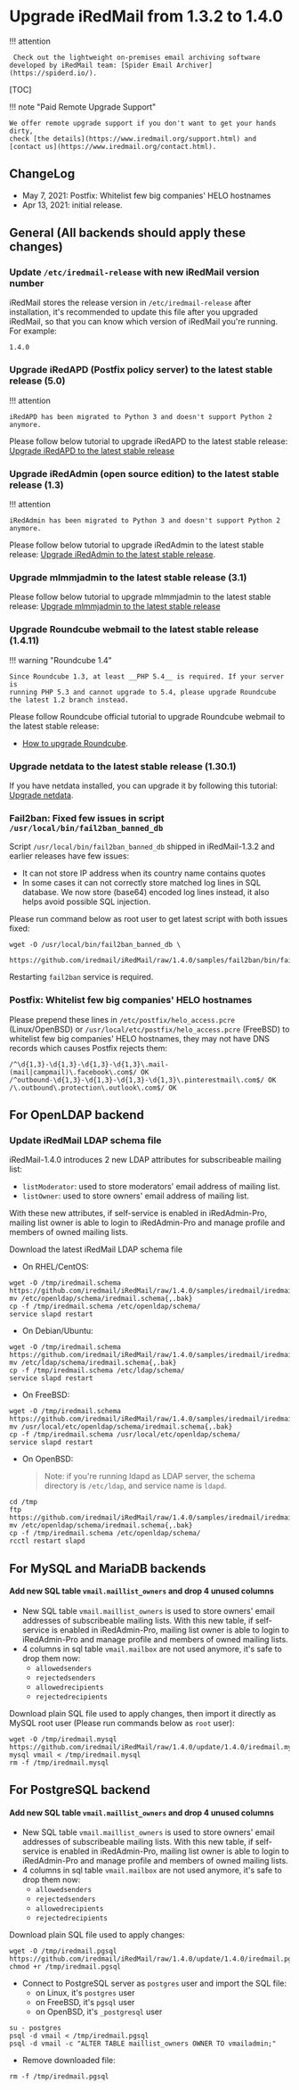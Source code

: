 # Upgrade iRedMail from 1.3.2 to 1.4.0

!!! attention

	 Check out the lightweight on-premises email archiving software developed by iRedMail team: [Spider Email Archiver](https://spiderd.io/).

[TOC]

!!! note "Paid Remote Upgrade Support"

    We offer remote upgrade support if you don't want to get your hands dirty,
    check [the details](https://www.iredmail.org/support.html) and
    [contact us](https://www.iredmail.org/contact.html).

## ChangeLog

* May 7, 2021: Postfix: Whitelist few big companies' HELO hostnames
* Apr 13, 2021: initial release.

## General (All backends should apply these changes)

### Update `/etc/iredmail-release` with new iRedMail version number

iRedMail stores the release version in `/etc/iredmail-release` after
installation, it's recommended to update this file after you upgraded iRedMail,
so that you can know which version of iRedMail you're running. For example:

```
1.4.0
```

### Upgrade iRedAPD (Postfix policy server) to the latest stable release (5.0)

!!! attention

    iRedAPD has been migrated to Python 3 and doesn't support Python 2 anymore.

Please follow below tutorial to upgrade iRedAPD to the latest stable release:
[Upgrade iRedAPD to the latest stable release](./upgrade.iredapd.html)

### Upgrade iRedAdmin (open source edition) to the latest stable release (1.3)

!!! attention

    iRedAdmin has been migrated to Python 3 and doesn't support Python 2 anymore.

Please follow below tutorial to upgrade iRedAdmin to the latest stable release:
[Upgrade iRedAdmin to the latest stable release](./migrate.or.upgrade.iredadmin.html).

### Upgrade mlmmjadmin to the latest stable release (3.1)

Please follow below tutorial to upgrade mlmmjadmin to the latest stable release:
[Upgrade mlmmjadmin to the latest stable release](./upgrade.mlmmjadmin.html)

### Upgrade Roundcube webmail to the latest stable release (1.4.11)

!!! warning "Roundcube 1.4"

    Since Roundcube 1.3, at least __PHP 5.4__ is required. If your server is
    running PHP 5.3 and cannot upgrade to 5.4, please upgrade Roundcube
    the latest 1.2 branch instead.

Please follow Roundcube official tutorial to upgrade Roundcube webmail to the
latest stable release:

* [How to upgrade Roundcube](https://github.com/roundcube/roundcubemail/wiki/Upgrade).

### Upgrade netdata to the latest stable release (1.30.1)

If you have netdata installed, you can upgrade it by following this tutorial:
[Upgrade netdata](./upgrade.netdata.html).

### Fail2ban: Fixed few issues in script `/usr/local/bin/fail2ban_banned_db`

Script `/usr/local/bin/fail2ban_banned_db` shipped in iRedMail-1.3.2 and
earlier releases have few issues:

- It can not store IP address when its country name contains quotes
- In some cases it can not correctly store matched log lines in SQL database.
  We now store (base64) encoded log lines instead, it also helps avoid possible
  SQL injection.

Please run command below as root user to get latest script with both issues fixed:

```
wget -O /usr/local/bin/fail2ban_banned_db \
    https://github.com/iredmail/iRedMail/raw/1.4.0/samples/fail2ban/bin/fail2ban_banned_db
```

Restarting `fail2ban` service is required.

### Postfix: Whitelist few big companies' HELO hostnames

Please prepend these lines in `/etc/postfix/helo_access.pcre` (Linux/OpenBSD)
or `/usr/local/etc/postfix/helo_access.pcre` (FreeBSD) to whitelist few big
companies' HELO hostnames, they may not have DNS records which causes Postfix
rejects them:

```
/^\d{1,3}-\d{1,3}-\d{1,3}-\d{1,3}\.mail-(mail|campmail)\.facebook\.com$/ OK
/^outbound-\d{1,3}-\d{1,3}-\d{1,3}-\d{1,3}\.pinterestmail\.com$/ OK
/\.outbound\.protection\.outlook\.com$/ OK
```

## For OpenLDAP backend

### Update iRedMail LDAP schema file

iRedMail-1.4.0 introduces 2 new LDAP attributes for subscribeable mailing list:

* `listModerator`: used to store moderators' email address of mailing list.
* `listOwner`: used to store owners' email address of mailing list.

With these new attributes, if self-service is enabled in iRedAdmin-Pro,
mailing list owner is able to login to iRedAdmin-Pro and manage profile and
members of owned mailing lists.

Download the latest iRedMail LDAP schema file

* On RHEL/CentOS:

```
wget -O /tmp/iredmail.schema https://github.com/iredmail/iRedMail/raw/1.4.0/samples/iredmail/iredmail.schema
mv /etc/openldap/schema/iredmail.schema{,.bak}
cp -f /tmp/iredmail.schema /etc/openldap/schema/
service slapd restart
```

* On Debian/Ubuntu:
```
wget -O /tmp/iredmail.schema https://github.com/iredmail/iRedMail/raw/1.4.0/samples/iredmail/iredmail.schema
mv /etc/ldap/schema/iredmail.schema{,.bak}
cp -f /tmp/iredmail.schema /etc/ldap/schema/
service slapd restart
```

* On FreeBSD:

```
wget -O /tmp/iredmail.schema https://github.com/iredmail/iRedMail/raw/1.4.0/samples/iredmail/iredmail.schema
mv /usr/local/etc/openldap/schema/iredmail.schema{,.bak}
cp -f /tmp/iredmail.schema /usr/local/etc/openldap/schema/
service slapd restart
```

* On OpenBSD:

    > Note: if you're running ldapd as LDAP server, the schema directory is
    > `/etc/ldap`, and service name is `ldapd`.

```
cd /tmp
ftp https://github.com/iredmail/iRedMail/raw/1.4.0/samples/iredmail/iredmail.schema
mv /etc/openldap/schema/iredmail.schema{,.bak}
cp -f /tmp/iredmail.schema /etc/openldap/schema/
rcctl restart slapd
```

## For MySQL and MariaDB backends

#### Add new SQL table `vmail.maillist_owners` and drop 4 unused columns

- New SQL table `vmail.maillist_owners` is used to store owners' email addresses
  of subscribeable mailing lists. With this new table, if self-service is enabled
  in iRedAdmin-Pro, mailing list owner is able to login to iRedAdmin-Pro and
  manage profile and members of owned mailing lists.
- 4 columns in sql table `vmail.mailbox` are not used anymore, it's safe to
  drop them now:
    - `allowedsenders`
    - `rejectedsenders`
    - `allowedrecipients`
    - `rejectedrecipients`

Download plain SQL file used to apply changes, then import it directly as
MySQL root user (Please run commands below as `root` user):

```
wget -O /tmp/iredmail.mysql https://github.com/iredmail/iRedMail/raw/1.4.0/update/1.4.0/iredmail.mysql
mysql vmail < /tmp/iredmail.mysql
rm -f /tmp/iredmail.mysql
```

## For PostgreSQL backend

#### Add new SQL table `vmail.maillist_owners` and drop 4 unused columns

- New SQL table `vmail.maillist_owners` is used to store owners' email addresses
  of subscribeable mailing lists. With this new table, if self-service is enabled
  in iRedAdmin-Pro, mailing list owner is able to login to iRedAdmin-Pro and
  manage profile and members of owned mailing lists.
- 4 columns in sql table `vmail.mailbox` are not used anymore, it's safe to
  drop them now:
    - `allowedsenders`
    - `rejectedsenders`
    - `allowedrecipients`
    - `rejectedrecipients`

Download plain SQL file used to apply changes:

```
wget -O /tmp/iredmail.pgsql https://github.com/iredmail/iRedMail/raw/1.4.0/update/1.4.0/iredmail.pgsql
chmod +r /tmp/iredmail.pgsql
```

* Connect to PostgreSQL server as `postgres` user and import the SQL file:
    * on Linux, it's `postgres` user
    * on FreeBSD, it's `pgsql` user
    * on OpenBSD, it's `_postgresql` user

```
su - postgres
psql -d vmail < /tmp/iredmail.pgsql
psql -d vmail -c "ALTER TABLE maillist_owners OWNER TO vmailadmin;"
```

* Remove downloaded file:

```
rm -f /tmp/iredmail.pgsql
```
